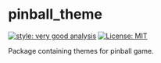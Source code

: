 # pinball_theme

[![style: very good analysis][very_good_analysis_badge]][very_good_analysis_link]
[![License: MIT][license_badge]][license_link]

Package containing themes for pinball game.

[license_badge]: https://img.shields.io/badge/license-MIT-blue.svg
[license_link]: https://opensource.org/licenses/MIT
[very_good_analysis_badge]: https://img.shields.io/badge/style-very_good_analysis-B22C89.svg
[very_good_analysis_link]: https://pub.dev/packages/very_good_analysis